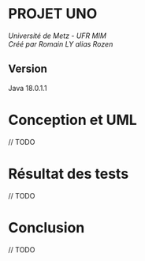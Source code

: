 # PROJET UNO
*Université de Metz - UFR MIM*\
*Créé par Romain LY alias Rozen*

## Version
Java 18.0.1.1

# Conception et UML
// TODO

# Résultat des tests
// TODO

# Conclusion
// TODO